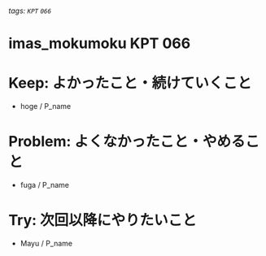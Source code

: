 ###### tags: `KPT` `066`

# imas_mokumoku KPT 066

# Keep: よかったこと・続けていくこと

- hoge / P_name

# Problem: よくなかったこと・やめること

- fuga / P_name

# Try: 次回以降にやりたいこと

- Mayu / P_name
